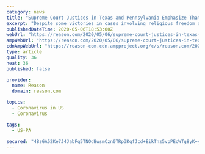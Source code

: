 ```yaml
---
category: news
title: "Supreme Court Justices in Texas and Pennsylvania Emphasize That COVID-19 Lockdowns Require Judicial Scrutiny"
excerpt: "Despite some victories in cases involving religious freedom and abortion rights, broader legal challenges to COVID-19 lockdowns so far have not had much success. But recent comments by state supreme court justices in Texas and Pennsylvania suggest at least some judges are open to the idea that legal restrictions aimed at curtailing the epidemic can go too far."
publishedDateTime: 2020-05-06T18:53:00Z
webUrl: "https://reason.com/2020/05/06/supreme-court-justices-in-texas-and-pennsylvania-emphasize-that-covid-19-lockdowns-require-judicial-scrutiny/"
ampWebUrl: "https://reason.com/2020/05/06/supreme-court-justices-in-texas-and-pennsylvania-emphasize-that-covid-19-lockdowns-require-judicial-scrutiny/?amp"
cdnAmpWebUrl: "https://reason-com.cdn.ampproject.org/c/s/reason.com/2020/05/06/supreme-court-justices-in-texas-and-pennsylvania-emphasize-that-covid-19-lockdowns-require-judicial-scrutiny/?amp"
type: article
quality: 36
heat: 36
published: false

provider:
  name: Reason
  domain: reason.com

topics:
  - Coronavirus in US
  - Coronavirus

tags:
  - US-PA

secured: "4BzGA52Ke7J4JabFq5TNOdBwsmCzn0TRp3KqfJcd+EikTnz5vpPEoWTg8yK+yoolXNTzPboMKwXY9IXQSvupI0UWKDNWPY7JfrYeobNHk8dNmLzs2TcAY0XNK1p4EVLjdM0CwrntXqU88KIiqh0c6CSefEoVeV0jvn3rKbk1eCMQjWF8mEwK9kDCvK/N2Ej9h4As1l5d+Fw/9Bob5rwPnwetAr2J/SCLuVnMNIK56vjSuCZVQDMbfhWGOE7CDHWGMvfHson74tdb4caXdEPOwxsGkero72VFcwl8nJJrUyl8zvxghfMidxliHT/beEwmjU+RNasQCc/CFZ5OJ0eUeVHVdFdk6hOj9VuOX5IMeSC4AEVqQKhN6mHUQii8ipY0sMAiCpuv53IA7M7WahkZZZGjQvklR2WNi4MkEnYoHKcIOtI+ooou1K5Sq4RrteCzUD6pHTROUu+04e7eFCKy3PxsJ4K5fQk5FSl0363ljes=;QjFYkIjweEvmzCW3neukYA=="
---
```



